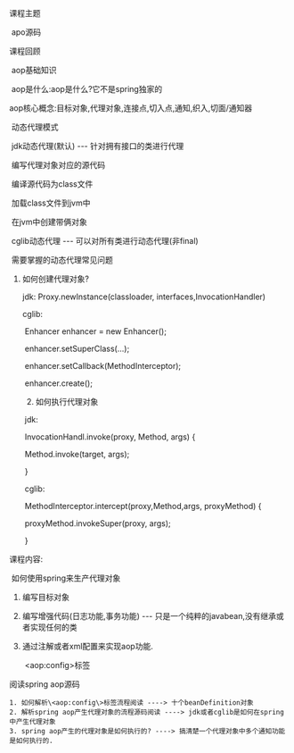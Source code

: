 课程主题

​	apo源码

课程回顾

​	aop基础知识

​		aop是什么:aop是什么?它不是spring独家的

​		aop核心概念:目标对象,代理对象,连接点,切入点,通知,织入,切面/通知器

​	动态代理模式

​		jdk动态代理(默认) --- 针对拥有接口的类进行代理

​		编写代理对象对应的源代码

​		编译源代码为class文件

​		加载class文件到jvm中

​		在jvm中创建带俩对象

​	cglib动态代理			--- 可以对所有类进行动态代理(非final)

​	需要掌握的动态代理常见问题

 1. 如何创建代理对象?

    jdk: Proxy.newInstance(classloader, interfaces,InvocationHandler)

    cglib:

    ​	Enhancer enhancer = new Enhancer();

    ​	enhancer.setSuperClass(...);

    ​	enhancer.setCallback(MethodInterceptor);

    ​	enhancer.create();

	2. 如何执行代理对象

    ​	jdk:

    ​		InvocationHandl.invoke(proxy, Method, args) {

    ​				Method.invoke(target, args);

    ​		}

    ​	cglib:

    ​		MethodInterceptor.intercept(proxy,Method,args, proxyMethod) {

    ​			proxyMethod.invokeSuper(proxy, args);

    ​		}



课程内容:

​	如何使用spring来生产代理对象

 1. 编写目标对象

 2. 编写增强代码(日志功能,事务功能) --- 只是一个纯粹的javabean,没有继承或者实现任何的类

 3. 通过注解或者xml配置来实现aop功能.

    ​	\<aop:config\>标签



阅读spring aop源码

	1. 如何解析\<aop:config\>标签流程阅读 ----> 十个beanDefinition对象
 	2. 解析spring aop产生代理对象的流程源码阅读 ----> jdk或者cglib是如何在spring中产生代理对象
 	3. spring aop产生的代理对象是如何执行的? ----> 搞清楚一个代理对象中多个通知功能是如何执行的.